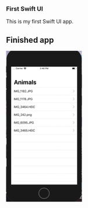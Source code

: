 ### First Swift UI

This is my first Swift UI app.

## Finished app

![Finished App](https://github.com/dtnnguyen/SwiftUIFirst/blob/master/firstSwiftUI.gif)
